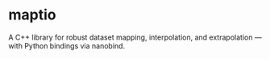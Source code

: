 # maptio

A C++ library for robust dataset mapping, interpolation, and extrapolation — with Python bindings via nanobind.
